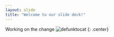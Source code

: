 ```yaml
---
layout: slide
title: "Welcome to our slide deck!"
---
```


Working on the change
![defunktocat](https://octodex.github.com/images/defunktocat.png)
{: .center}
